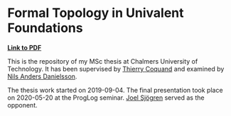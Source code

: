 # Formal Topology in Univalent Foundations

[**Link to PDF**](https://gitlab.com/ayberkt/msc-thesis/-/raw/master/pdf/tosun-msc-thesis-final-updated-40ab484.pdf)

This is the repository of my MSc thesis at Chalmers University of
Technology. It has been supervised by [Thierry Coquand][0] and
examined by [Nils Anders Danielsson][1].

The thesis work started on 2019-09-04. The final presentation took
place on 2020-05-20 at the ProgLog seminar. [Joel Sjögren][2] served
as the opponent.

[0]: http://www.cse.chalmers.se/~coquand/
[1]: http://www.cse.chalmers.se/~nad/
[2]: https://github.com/JoelSjogren
